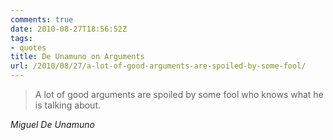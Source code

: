 ```yaml
---
comments: true
date: 2010-08-27T18:56:52Z
tags:
- quotes
title: De Unamuno on Arguments
url: /2010/08/27/a-lot-of-good-arguments-are-spoiled-by-some-fool/
---
```


<blockquote class="big">A lot of good arguments are spoiled by some fool who knows what he is talking about.</blockquote>

<cite class="big">Miguel De Unamuno</cite>





